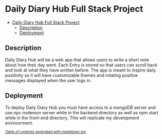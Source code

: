 # Daily Diary Hub Full Stack Project

- [Daily Diary Hub Full Stack Project](#daily-diary-hub-full-stack-project)
  * [Description](#description)
  * [Deployment](#deployment)

## Description
Daily Diary Hub will be a web app that allows users to write a short note about how their day went. Each Entry is stored so that users can scroll back and look at what they have written before. The app is meant to inspire daily positivity so it will have customizable themes and rotating positive messages displayed when the user logs in. 

## Deployment
To deploy Daily Diary Hub you must have access to a mongoDB server and use npx nodemon server while in the backend directory as well as npm start while in the front-end directory. This will replicate my development environrment. 






<small><i><a href='http://ecotrust-canada.github.io/markdown-toc/'>Table of contents generated with markdown-toc</a></i></small>

